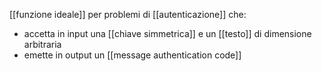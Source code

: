 [[funzione ideale]] per problemi di [[autenticazione]] che:
- accetta in input una [[chiave simmetrica]] e un [[testo]] di dimensione arbitraria
- emette in output un [[message authentication code]]
